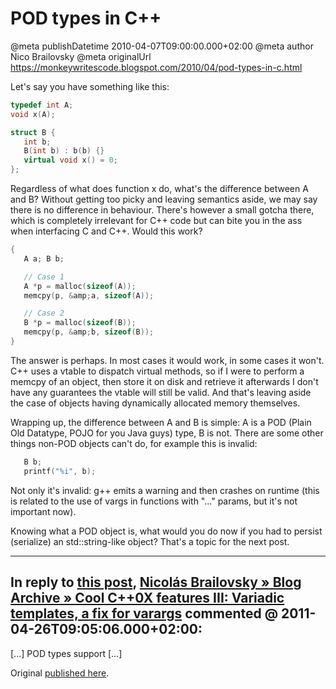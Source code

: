 # POD types in C++

@meta publishDatetime 2010-04-07T09:00:00.000+02:00
@meta author Nico Brailovsky
@meta originalUrl https://monkeywritescode.blogspot.com/2010/04/pod-types-in-c.html

Let's say you have something like this:

```c++
typedef int A;
void x(A);

struct B {
   int b;
   B(int b) : b(b) {}
   virtual void x() = 0;
};
```

Regardless of what does function x do, what's the difference between A and B? Without getting too picky and leaving semantics aside, we may say there is no difference in behaviour. There's however a small gotcha there, which is completely irrelevant for C++ code but can bite you in the ass when interfacing C and C++. Would this work?

```c++
{
   A a; B b;

   // Case 1
   A *p = malloc(sizeof(A));
   memcpy(p, &amp;a, sizeof(A));

   // Case 2
   B *p = malloc(sizeof(B));
   memcpy(p, &amp;b, sizeof(B));
}
```

The answer is perhaps. In most cases it would work, in some cases it won't. C++ uses a vtable to dispatch virtual methods, so if I were to perform a memcpy of an object, then store it on disk and retrieve it afterwards I don't have any guarantees the vtable will still be valid. And that's leaving aside the case of objects having dynamically allocated memory themselves.

Wrapping up, the difference between A and B is simple: A is a POD (Plain Old Datatype, POJO for you Java guys) type, B is not. There are some other things non-POD objects can't do, for example this is invalid:

```c++
   B b;
   printf("%i", b);
```

Not only it's invalid: g++ emits a warning and then crashes on runtime (this is related to the use of vargs in functions with "..." params, but it's not important now).

Knowing what a POD object is, what would you do now if you had to persist (serialize) an std::string-like object? That's a topic for the next post.


---
## In reply to [this post](), [Nicolás Brailovsky » Blog Archive » Cool C++0X features III: Variadic templates, a fix for varargs](md_blog/2011/0426_CoolC0XfeaturesIIIVariadictemplatesafixforvarargs.md) commented @ 2011-04-26T09:05:06.000+02:00:

[...] POD types support [...]

Original [published here](md_blog/2010/0407_PODtypesinC.md).
